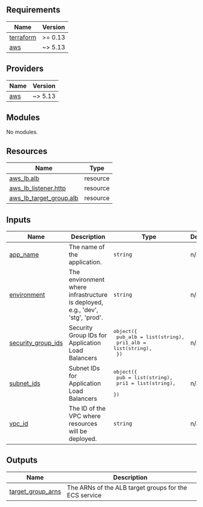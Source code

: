 <!-- BEGIN_TF_DOCS -->
## Requirements

| Name | Version |
|------|---------|
| <a name="requirement_terraform"></a> [terraform](#requirement\_terraform) | >= 0.13 |
| <a name="requirement_aws"></a> [aws](#requirement\_aws) | ~> 5.13 |

## Providers

| Name | Version |
|------|---------|
| <a name="provider_aws"></a> [aws](#provider\_aws) | ~> 5.13 |

## Modules

No modules.

## Resources

| Name | Type |
|------|------|
| [aws_lb.alb](https://registry.terraform.io/providers/hashicorp/aws/latest/docs/resources/lb) | resource |
| [aws_lb_listener.http](https://registry.terraform.io/providers/hashicorp/aws/latest/docs/resources/lb_listener) | resource |
| [aws_lb_target_group.alb](https://registry.terraform.io/providers/hashicorp/aws/latest/docs/resources/lb_target_group) | resource |

## Inputs

| Name | Description | Type | Default | Required |
|------|-------------|------|---------|:--------:|
| <a name="input_app_name"></a> [app\_name](#input\_app\_name) | The name of the application. | `string` | n/a | yes |
| <a name="input_environment"></a> [environment](#input\_environment) | The environment where infrastructure is deployed, e.g., 'dev', 'stg', 'prod'. | `string` | n/a | yes |
| <a name="input_security_group_ids"></a> [security\_group\_ids](#input\_security\_group\_ids) | Security Group IDs for Application Load Balancers | <pre>object({<br>    pub_alb  = list(string),<br>    pri1_alb = list(string),<br>  })</pre> | n/a | yes |
| <a name="input_subnet_ids"></a> [subnet\_ids](#input\_subnet\_ids) | Subnet IDs for Application Load Balancers | <pre>object({<br>    pub  = list(string),<br>    pri1 = list(string),<br>  })</pre> | n/a | yes |
| <a name="input_vpc_id"></a> [vpc\_id](#input\_vpc\_id) | The ID of the VPC where resources will be deployed. | `string` | n/a | yes |

## Outputs

| Name | Description |
|------|-------------|
| <a name="output_target_group_arns"></a> [target\_group\_arns](#output\_target\_group\_arns) | The ARNs of the ALB target groups for the ECS service |
<!-- END_TF_DOCS -->